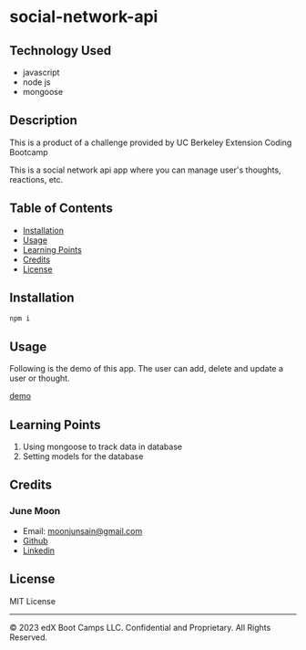 # social-network-api

## Technology Used
- javascript
- node js
- mongoose

## Description 
This is a product of a challenge provided by UC Berkeley Extension Coding Bootcamp

This is a social network api app where you can manage user's thoughts, reactions, etc. 

## Table of Contents


* [Installation](#installation)
* [Usage](#usage)
* [Learning Points](#learning-points)
* [Credits](#credits)
* [License](#license)


## Installation


```
npm i
```


## Usage 

Following is the demo of this app. The user can add, delete and update a user or thought.

[demo](https://drive.google.com/file/d/1E9woJR_F4Tj2thfrKXK9D84cltR6yIMi/view)


## Learning Points
1. Using mongoose to track data in database
2. Setting models for the database



## Credits

### June Moon
- Email: moonjunsain@gmail.com
- [Github](https://github.com/moonjunsain)
- [Linkedin](https://www.linkedin.com/in/june-moon-940538280/)


## License

MIT License

---


© 2023 edX Boot Camps LLC. Confidential and Proprietary. All Rights Reserved.